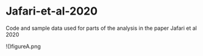 # Jafari-et-al-2020
Code and sample data used for parts of the analysis in the paper Jafari et al 2020

!()figureA.png
